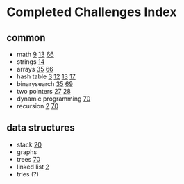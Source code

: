 # Completed Challenges Index

## common

- math [9](./9) [13](./13) [66](./66)
- strings [14](./14)
- arrays [35](./35) [66](./66)
- hash table [3](./3) [12](./12) [13](./13) [17](./13)
- binarysearch [35](./35) [69](./69)
- two pointers [27](./27) [28](./28)
- dynamic programming [70](./70)
- recursion [2](./2) [70](./70)


## data structures

- stack [20](./20)
- graphs
- trees [70](./70)
- linked list [2](./2)
- tries (?)

